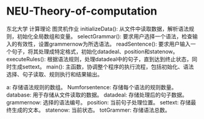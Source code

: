# NEU-Theory-of-computation
东北大学 计算理论 图灵机作业
initializeData(): 从文件中读取数据，解析语法规则，初始化全局数组和变量。
selectGrammar(): 要求用户选择一个语法，检查输入的有效性，设置grammernow为所选语法。
readSentence(): 要求用户输入一个句子，将其处理成特定格式，初始化datadeal、position和statenow。
executeRules(): 根据语法规则，处理datadeal中的句子，直到达到终止状态，同时生成settext。
main(): 主函数，协调整个程序的执行流程，包括初始化、语法选择、句子读取、规则执行和结果输出。

a: 存储语法规则的数组。
Numforsentence: 存储每个语法的规则数量。
database: 用于存储从文件读取的数据。
datadeal: 存储处理后的句子数据。
grammernow: 选择的语法编号。
position: 当前句子处理位置。
settext: 存储最终生成的文本。
statenow: 当前状态。
totGrammer: 存储语法总数。
